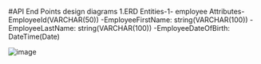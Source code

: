 #API End Points design diagrams
1.ERD
Entities-1- employee
Attributes-EmployeeId(VARCHAR(50))
                      -EmployeeFirstName: string(VARCHAR(100))
                      -EmployeeLastName: string(VARCHAR(100))
                      -EmployeeDateOfBirth: DateTime(Date)

                      
![image](https://github.com/user-attachments/assets/809d4a40-169d-45c4-88dc-4b9ac8ac2a0a)



 
